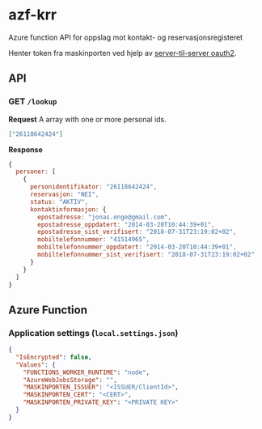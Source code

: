 # azf-krr

Azure function API for oppslag mot kontakt- og reservasjonsregisteret

Henter token fra maskinporten ved hjelp av [server-til-server oauth2](https://docs.digdir.no/oidc_auth_server-to-server-oauth2.html).

## API

### GET ```/lookup```

**Request**
A array with one or more personal ids.

```json
["26118642424"]
```

**Response**

```js
{
  personer: [
    {
      personidentifikator: "26118642424",
      reservasjon: "NEI",
      status: "AKTIV",
      kontaktinformasjon: {
        epostadresse: "jonas.enge@gmail.com",
        epostadresse_oppdatert: "2014-03-20T10:44:39+01",
        epostadresse_sist_verifisert: "2018-07-31T23:19:02+02",
        mobiltelefonnummer: "41514965",
        mobiltelefonnummer_oppdatert: "2014-03-20T10:44:39+01",
        mobiltelefonnummer_sist_verifisert: "2018-07-31T23:19:02+02"
      }
    }
  ]
}
```

## Azure Function

### Application settings (``local.settings.json``)

```json
{
  "IsEncrypted": false,
  "Values": {
    "FUNCTIONS_WORKER_RUNTIME": "node",
    "AzureWebJobsStorage": "",
    "MASKINPORTEN_ISSUER": "<ISSUER/ClientId>",
    "MASKINPORTEN_CERT": "<CERT>",
    "MASKINPORTEN_PRIVATE_KEY": "<PRIVATE KEY>"
  }
}
```

